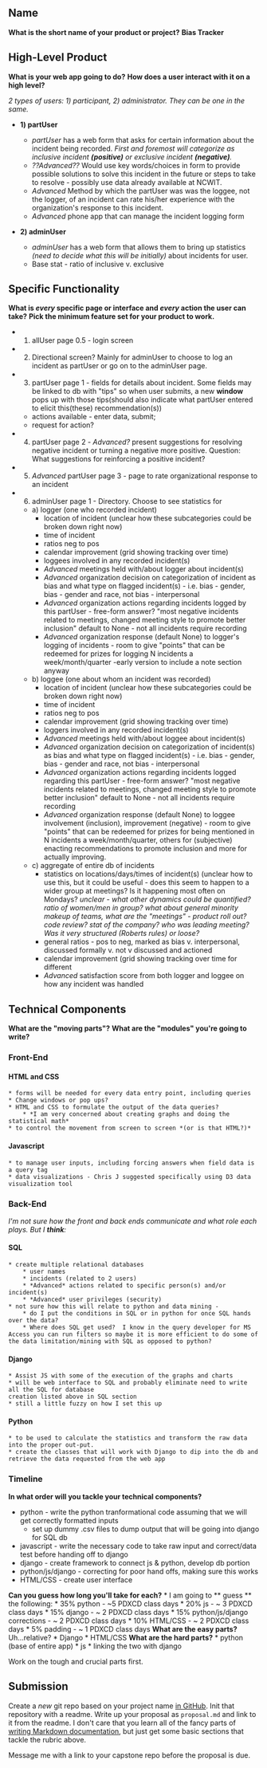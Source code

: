 ## Name
**What is the short name of your product or project?**
**Bias Tracker**

## High-Level Product
**What is your web app going to do?**
**How does a user interact with it on a high level?**

*2 types of users:  1) participant, 2) administrator.  They can be one in the same.*

* **1) partUser** 
    * *partUser* has a web form that asks for certain information about the incident being recorded.  *First and foremost will categorize as inclusive incident **(positive)** or exclusive incident **(negative)**.*
    * *??Advanced??* Would use key words/choices in form to provide possible solutions to solve this incident in the future or steps to take to resolve - possibly use data already available at NCWIT.
    * *Advanced* Method by which the partUser was was the loggee, not the logger, of an incident can rate his/her experience with the organization's response to this incident.
    * *Advanced* phone app that can manage the incident logging form

* **2) adminUser** 
    * *adminUser* has a web form that allows them to bring up statistics *(need to decide what this will be initially)* about incidents for user.
    * Base stat - ratio of inclusive v. exclusive

## Specific Functionality
**What is _every_ specific page or interface and _every_ action the user can take?**
**Pick the minimum feature set for your product to work.**
* 1. allUser page 0.5 - login screen
* 2. Directional screen?  Mainly for adminUser to choose to log an incident as partUser
    or go on to the adminUser page.
* 3. partUser page 1 - fields for details about incident.  Some fields may be linked to db with "tips" so when user submits, a new **window** pops up with those tips(should also indicate what partUser entered to elicit this(these) recommendation(s))
    * actions available - enter data, submit;
    * request for action?
* 4. partUser page 2 - *Advanced?* present suggestions for resolving negative incident or turning a 
    negative more positive.  Question:  What suggestions for reinforcing a positive incident?
* 5. *Advanced* partUser page 3 - page to rate organizational response to an incident
* 6. adminUser page 1 - Directory.  Choose to see statistics for 
    * a) logger (one who recorded incident)
        * location of incident (unclear how these subcategories could be broken down right now)
        * time of incident
        * ratios neg to pos
        * calendar improvement (grid showing tracking over time) 
        * loggees involved in any recorded incident(s)
        * *Advanced* meetings held with/about logger about incident(s)
        * *Advanced* organization decision on categorization of incident as bias and what type on flagged incident(s) - i.e. bias - gender, bias - gender and race, not bias - interpersonal
        * *Advanced* organization actions regarding incidents logged by this partUser - free-form answer? "most negative incidents related to meetings, changed meeting style to promote better inclusion"  default to None - not all incidents require recording
        * *Advanced* organization response (default None) to logger's logging of incidents - room to give "points" that can be redeemed for prizes for logging N incidents a week/month/quarter 
        -early version to include a note section anyway
    * b) loggee (one about whom an incident was recorded)
        * location of incident (unclear how these subcategories could be broken down right now)
        * time of incident
        * ratios neg to pos
        * calendar improvement (grid showing tracking over time)
        * loggers involved in any recorded incident(s)
        * *Advanced* meetings held with/about loggee about incident(s)
        * *Advanced* organization decision on categorization of incident(s) as bias and what type on flagged incident(s) - i.e. bias - gender, bias - gender and race, not bias - interpersonal
        * *Advanced* organization actions regarding incidents logged regarding this partUser - free-form answer? "most negative incidents related to meetings, changed meeting style to promote better inclusion"  default to None - not all incidents require recording
        * *Advanced* organization response (default None) to loggee involvement (inclusion), improvement (negative) - room to give "points" that can be redeemed for prizes for being mentioned in N incidents a week/month/quarter, others for (subjective) enacting recommendations to promote inclusion and more for actually improving.
    * c) aggregate of entire db of incidents
        * statistics on locations/days/times of incident(s) (unclear how to use this, but it could be useful - does this seem to happen to a wider group at meetings?  Is it happening most often on Mondays?  *unclear - what other dynamics could be quantified?  ratio of women/men in group?  what about general minority makeup of teams, what are the "meetings" - product roll out?  code review?  stat of the company?  who was leading meeting?  Was it very structured (Roberts rules) or loose?*
        * general ratios - pos to neg, marked as bias v. interpersonal, discussed formally v. not v discussed and actioned
        * calendar improvement (grid showing tracking over time for different 
        * *Advanced* satisfaction score from both logger and loggee on how any incident was handled

## Technical Components
**What are the "moving parts"?**
**What are the "modules" you're going to write?**
### Front-End
#### HTML and CSS
    * forms will be needed for every data entry point, including queries
    * Change windows or pop ups?
    * HTML and CSS to formulate the output of the data queries?
        * *I am very concerned about creating graphs and doing the statistical math*
    * to control the movement from screen to screen *(or is that HTML?)*
#### Javascript
    * to manage user inputs, including forcing answers when field data is a query tag
    * data visualizations - Chris J suggested specifically using D3 data visualization tool

### Back-End
*I'm not sure how the front and back ends communicate and what role each plays.  But I **think**:*
#### SQL
    * create multiple relational databases
        * user names
        * incidents (related to 2 users)
        * *Advanced* actions related to specific person(s) and/or incident(s)
        * *Advanced* user privileges (security)
    * not sure how this will relate to python and data mining - 
        * do I put the conditions in SQL or in python for once SQL hands over the data?  
        * Where does SQL get used?  I know in the query developer for MS Access you can run filters so maybe it is more efficient to do some of the data limitation/mining with SQL as opposed to python?
#### Django
    * Assist JS with some of the execution of the graphs and charts
    * will be web interface to SQL and probably eliminate need to write all the SQL for database
    creation listed above in SQL section
    * still a little fuzzy on how I set this up
#### Python
    * to be used to calculate the statistics and transform the raw data into the proper out-put. 
    * create the classes that will work with Django to dip into the db and retrieve the data requested from the web app
### Timeline
**In what order will you tackle your technical components?**
* python - write the python tranformational code assuming that we will get correctly formatted inputs
    * set up dummy .csv files to dump output that will be going into django for SQL db
* javascript - write the necessary code to take raw input and correct/data test before handing off to django
* django - create framework to connect js & python, develop db portion
* python/js/django - correcting for poor hand offs, making sure this works
* HTML/CSS - create user interface

**Can you guess how long you'll take for each?**
    * I am going to ** guess ** the following:
    * 35% python - ~5 PDXCD class days
    * 20% js - ~ 3 PDXCD class days
    * 15% django - ~ 2 PDXCD class days
    * 15% python/js/django corrections - ~ 2 PDXCD class days
    * 10% HTML/CSS - ~ 2 PDXCD class days
    * 5% padding - ~ 1 PDXCD class days
**What are the easy parts?**
    Uh...relative?
    * Django
    * HTML/CSS 
**What are the hard parts?**
    * python (base of entire app)
    * js
    * linking the two with django

Work on the tough and crucial parts first.

## Submission
Create a _new_ git repo based on your project name [in GitHub](https://github.com/new).
Init that repository with a readme.
Write up your proposal as `proposal.md` and link to it from the readme.
I don't care that you learn all of the fancy parts of [writing Markdown documentation](https://help.github.com/articles/basic-writing-and-formatting-syntax/), but just get some basic sections that tackle the rubric above.

Message me with a link to your capstone repo before the proposal is due.
